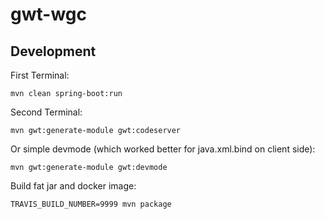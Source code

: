 # gwt-wgc

## Development

First Terminal:
```
mvn clean spring-boot:run
```

Second Terminal:
```
mvn gwt:generate-module gwt:codeserver
```

Or simple devmode (which worked better for java.xml.bind on client side):
```
mvn gwt:generate-module gwt:devmode 
``` 

Build fat jar and docker image:
```
TRAVIS_BUILD_NUMBER=9999 mvn package
```
